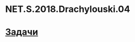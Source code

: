 # NET.S.2018.Drachylouski.04
# [Задачи](https://github.com/AnzhelikaKravchuk/Training-Summer-Express-2018/tree/master/Day%204)
